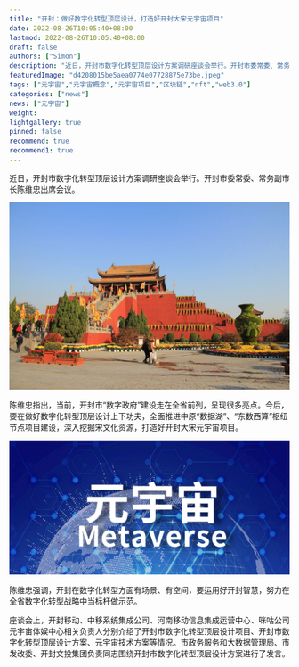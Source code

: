 ```yaml
---
title: "开封：做好数字化转型顶层设计，打造好开封大宋元宇宙项目"
date: 2022-08-26T10:05:40+08:00
lastmod: 2022-08-26T10:05:40+08:00
draft: false
authors: ["Simon"]
description: "近日，开封市数字化转型顶层设计方案调研座谈会举行。开封市委常委、常务副市长陈维忠出席会议。"
featuredImage: "d4208015be5aea0774e07728875e73be.jpeg"
tags: ["元宇宙","元宇宙概念","元宇宙项目","区块链","nft","web3.0"]
categories: ["news"]
news: ["元宇宙"]
weight: 
lightgallery: true
pinned: false
recommend: true
recommend1: true
---
```


近日，开封市数字化转型顶层设计方案调研座谈会举行。开封市委常委、常务副市长陈维忠出席会议。

![配图](06e55fd0b99097a11ccd07cec2e3c269.jpeg)

陈维忠指出，当前，开封市“数字政府”建设走在全省前列，呈现很多亮点。今后，要在做好数字化转型顶层设计上下功夫，全面推进中原“数据湖”、“东数西算”枢纽节点项目建设，深入挖掘宋文化资源，打造好开封大宋元宇宙项目。

![配图](cf57639f5d721af2a189a58b466bf884.jpeg)

陈维忠强调，开封在数字化转型方面有场景、有空间，要运用好开封智慧，努力在全省数字化转型战略中当标杆做示范。

座谈会上，开封移动、中移系统集成公司、河南移动信息集成运营中心、咪咕公司元宇宙体娱中心相关负责人分别介绍了开封市数字化转型顶层设计项目、开封市数字化转型顶层设计方案、元宇宙技术方案等情况。市政务服务和大数据管理局、市发改委、开封文投集团负责同志围绕开封市数字化转型顶层设计方案进行了发言。